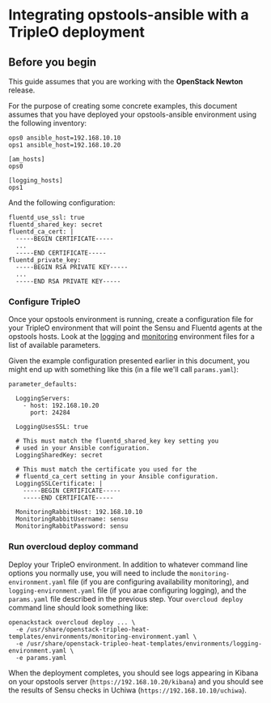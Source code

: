 # Integrating opstools-ansible with a TripleO deployment

## Before you begin

This guide assumes that you are working with the **OpenStack
Newton** release.

For the purpose of creating some concrete examples, this document
assumes that you have deployed your opstools-ansible environment using
the following inventory:

    ops0 ansible_host=192.168.10.10
    ops1 ansible_host=192.168.10.20

    [am_hosts]
    ops0

    [logging_hosts]
    ops1

And the following configuration:

    fluentd_use_ssl: true
    fluentd_shared_key: secret
    fluentd_ca_cert: |
      -----BEGIN CERTIFICATE-----
      ...
      -----END CERTIFICATE-----
    fluentd_private_key:
      -----BEGIN RSA PRIVATE KEY-----
      ...
      -----END RSA PRIVATE KEY-----

### Configure TripleO

Once your opstools environment is running, create a configuration file
for your TripleO environment that will point the Sensu and Fluentd
agents at the opstools hosts.  Look at the [logging][] and
[monitoring][] environment files for a list of available parameters.

[logging]: https://github.com/openstack/tripleo-heat-templates/blob/master/environments/logging-environment.yaml
[monitoring]: https://github.com/openstack/tripleo-heat-templates/blob/master/environments/monitoring-environment.yaml

Given the example configuration presented earlier in this document,
you might end up with something like this (in a file we'll call
`params.yaml`):

    parameter_defaults:

      LoggingServers:
        - host: 192.168.10.20
          port: 24284

      LoggingUsesSSL: true

      # This must match the fluentd_shared_key key setting you
      # used in your Ansible configuration.
      LoggingSharedKey: secret

      # This must match the certificate you used for the
      # fluentd_ca_cert setting in your Ansible configuration.
      LoggingSSLCertificate: |
        -----BEGIN CERTIFICATE-----
        -----END CERTIFICATE-----

      MonitoringRabbitHost: 192.168.10.10
      MonitoringRabbitUsername: sensu
      MonitoringRabbitPassword: sensu

### Run overcloud deploy command

Deploy your TripleO environment.  In addition to whatever command line
options you normally use, you will need to include the
`monitoring-environment.yaml` file (if you are configuring
availability monitoring), and `logging-environment.yaml` file (if you
arae configuring logging), and the `params.yaml` file described in the
previous step.  Your `overcloud deploy` command line should look
something like:

    openackstack overcloud deploy ... \
      -e /usr/share/openstack-tripleo-heat-templates/environments/monitoring-environment.yaml \
      -e /usr/share/openstack-tripleo-heat-templates/environments/logging-environment.yaml \
      -e params.yaml

When the deployment completes, you should see logs appearing in Kibana
on your opstools server (`https://192.168.10.20/kibana`) and you
should see the results of Sensu checks in Uchiwa
(`https://192.168.10.10/uchiwa`).
